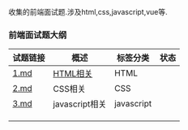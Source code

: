 收集的前端面试题.涉及html,css,javascript,vue等.

### 前端面试题大纲

| 试题链接                 | 概述           | 标签分类   | 状态 |
| ------------------------ | -------------- | ---------- | ---- |
| [1.md](./questions/1.md) | [HTML相关]()   | HTML       |      |
| [2.md](./questions/2.md) | CSS相关        | CSS        |      |
| [3.md](./questions/3.md) | javascript相关 | javascript |      |
|                          |                |            |      |
|                          |                |            |      |
|                          |                |            |      |

